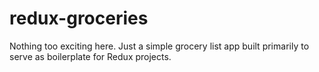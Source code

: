 # redux-groceries

Nothing too exciting here. Just a simple grocery list app built primarily to serve as boilerplate for Redux projects.

